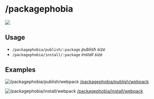 # /packagephobia  
![](/badge/badgen/packagephobia)

## Usage

- `/packagephobia/publish/:package` _publish size_
- `/packagephobia/install/:package` _install size_

## Examples

![/packagephobia/publish/webpack](/packagephobia/publish/webpack)
[/packagephobia/publish/webpack](/packagephobia/publish/webpack)

![/packagephobia/install/webpack](/packagephobia/install/webpack)
[/packagephobia/install/webpack](/packagephobia/install/webpack)
